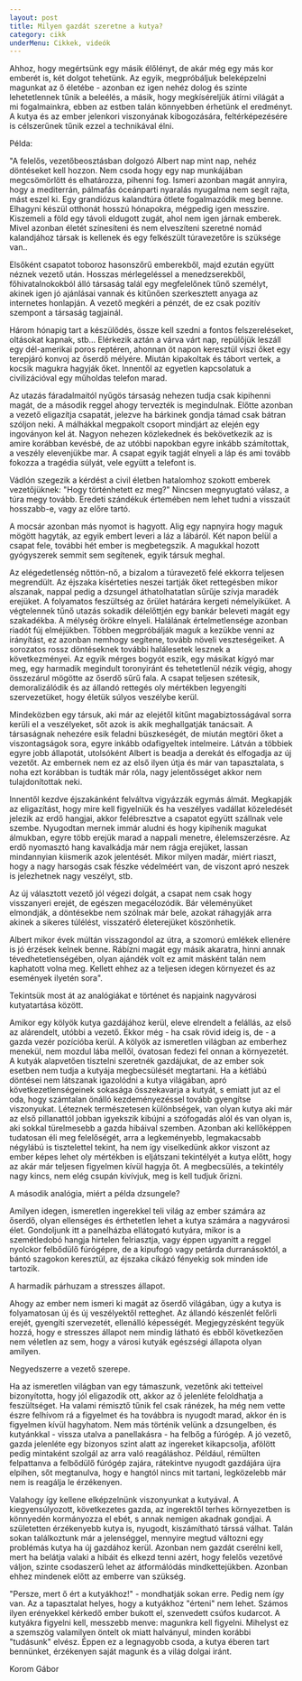 ```yaml
---
layout: post
title: Milyen gazdát szeretne a kutya?
category: cikk
underMenu: Cikkek, videók
---
```


Ahhoz, hogy megértsünk egy másik élőlényt, de akár még egy más kor emberét is, két dolgot tehetünk. Az egyik, megpróbáljuk beleképzelni magunkat az ő életébe - azonban ez igen nehéz dolog és szinte lehetetlennek tűnik a beleélés, a másik, hogy megkíséreljük átírni világát a mi fogalmainkra, ebben az estben talán könnyebben érhetünk el eredményt. A kutya és az ember jelenkori viszonyának kibogozására, feltérképezésére is célszerűnek tűnik ezzel a technikával élni.

<!--more-->

Példa:

"A felelős, vezetőbeosztásban dolgozó Albert nap mint nap, nehéz döntéseket kell hozzon. Nem csoda hogy egy nap munkájában megcsömörlött és elhatározza, pihenni fog. Ismeri azonban magát annyira, hogy a mediterrán, pálmafás óceánparti nyaralás nyugalma nem segít rajta, mást eszel ki. Egy grandiózus kalandtúra ötlete fogalmazódik meg benne. Elhagyni készül otthonát hosszú hónapokra, mégpedig igen messzire. Kiszemeli a föld egy távoli eldugott zugát, ahol nem igen járnak emberek. Mivel azonban életét színesíteni és nem elveszíteni szeretné nomád kalandjához társak is kellenek és egy felkészült túravezetőre is szüksége van..

Elsőként csapatot toboroz hasonszőrű emberekből, majd ezután együtt néznek vezető után. Hosszas mérlegeléssel a menedzserekből, főhivatalnokokból álló társaság talál egy megfelelőnek tűnő személyt, akinek igen jó ajánlásai vannak és kitűnően szerkesztett anyaga az internetes honlapján. A vezető megkéri a pénzét, de ez csak pozitív szempont a társaság tagjainál.

Három hónapig tart a készülődés, össze kell szedni a fontos felszereléseket, oltásokat kapnak, stb… Elérkezik aztán a várva várt nap, repülőjük leszáll egy dél-amerikai poros reptéren, ahonnan öt napon keresztül viszi őket egy terepjáró konvoj az őserdő mélyére. Miután kipakoltak és tábort vertek, a kocsik magukra hagyják őket. Innentől az egyetlen kapcsolatuk a civilizációval egy műholdas telefon marad.

Az utazás fáradalmaitól nyűgös társaság nehezen tudja csak kipihenni magát, de a második reggel ahogy tervezték is megindulnak. Előtte azonban a vezető eligazítja csapatát, jelezve ha bárkinek gondja támad csak bátran szóljon neki. A málhákkal megpakolt csoport mindjárt az elején egy ingoványon kel át. Nagyon nehezen közlekednek és bekövetkezik az is amire korábban kevésbé, de az utóbbi napokban egyre inkább számítottak, a veszély elevenjükbe mar. A csapat egyik tagját elnyeli a láp és ami tovább fokozza a tragédia súlyát, vele együtt a telefont is.

Vádlón szegezik a kérdést a civil életben hatalomhoz szokott emberek vezetőjüknek: "Hogy történhetett ez meg?" Nincsen megnyugtató válasz, a túra megy tovább. Eredeti szándékuk értemében nem lehet tudni a visszaút hosszabb-e, vagy az előre tartó.

A mocsár azonban más nyomot is hagyott. Alig egy napnyira hogy maguk mögött hagyták, az egyik embert leveri a láz a lábáról. Két napon belül a csapat fele, további hét ember is megbetegszik. A magukkal hozott gyógyszerek semmit sem segítenek, egyik társuk meghal.

Az elégedetlenség nőttön-nő, a bizalom a túravezető felé ekkorra teljesen megrendült. Az éjszaka kísérteties neszei tartják őket rettegésben mikor alszanak, nappal pedig a dzsungel áthatolhatatlan sűrűje szívja maradék erejüket. A folyamatos feszültség az őrület határára kergeti némelyiküket. A végtelennek tűnő utazás sokadik délelőttjén egy bankár beleveti magát egy szakadékba. A mélység örökre elnyeli. Halálának értelmetlensége azonban riadót fúj elméjükben. Többen megpróbálják maguk a kezükbe venni az irányítást, ez azonban nemhogy segítene, tovább növeli veszteségeiket. A sorozatos rossz döntéseknek további halálesetek lesznek a következményei. Az egyik mérges bogyót eszik, egy másikat kígyó mar meg, egy harmadik megindult toronyiránt és tehetetlenül nézik végig, ahogy összezárul mögötte az őserdő sűrű fala.
A csapat teljesen szétesik, demoralizálódik és az állandó rettegés oly mértékben legyengíti szervezetüket, hogy életük súlyos veszélybe kerül.

Mindeközben egy társuk, aki már az elejétől kitűnt magabiztosságával sorra kerüli el a veszélyeket, sőt azok is akik meghallgatják tanácsait. A társaságnak nehezére esik feladni büszkeségét, de miután megtöri őket a viszontagságok sora, egyre inkább odafigyeltek intelmeire. Látván a többiek egyre jobb állapotát, utolsóként Albert is beadja a derekát és elfogadja az új vezetőt. Az embernek nem ez az első ilyen útja és már van tapasztalata, s noha ezt korábban is tudták már róla, nagy jelentősséget akkor nem tulajdonítottak neki.

Innentől kezdve éjszakánként felváltva vigyázzák egymás álmát. Megkapják az eligazítást, hogy mire kell figyelniük és ha veszélyes vadállat közeledését jelezik az erdő hangjai, akkor felébresztve a csapatot együtt szállnak vele szembe. Nyugodtan mernek immár aludni és hogy kipihenik magukat álmukban, egyre több erejük marad a nappali menetre, élelemszerzésre. Az erdő nyomasztó hang kavalkádja már nem rágja erejüket, lassan mindannyian kiismerik azok jelentését. Mikor milyen madár, miért riaszt, hogy a nagy harsogás csak fészke védelméért van, de viszont apró neszek is jelezhetnek nagy veszélyt, stb.

Az új választott vezető jól végezi dolgát, a csapat nem csak hogy visszanyeri erejét, de egészen megacélozódik. Bár véleményüket elmondják, a döntésekbe nem szólnak már bele, azokat ráhagyják arra akinek a sikeres túlélést, visszatérő életerejüket köszönhetik.

Albert mikor évek múltán visszagondol az útra, a szomorú emlékek ellenére is jó érzések kelnek benne. Rábízni magát egy másik akaratra, hinni annak tévedhetetlenségében, olyan ajándék volt ez amit másként talán nem kaphatott volna meg. Kellett ehhez az a teljesen idegen környezet és az események ilyetén sora".

Tekintsük most át az analógiákat e történet és napjaink nagyvárosi kutyatartása között.

Amikor egy kölyök kutya gazdájához kerül, eleve elrendelt a felállás, az első az alárendelt, utóbbi a vezető. Ekkor még - ha csak rövid ideig is, de - a gazda vezér pozícióba kerül. A kölyök az ismeretlen világban az emberhez menekül, nem mozdul lába mellől, óvatosan fedezi fel onnan a környezetét. A kutyák alapvetően tisztelni szeretnék gazdájukat, de az ember sok esetben nem tudja a kutyája megbecsülését megtartani. Ha a kétlábú döntései nem látszanak igazolódni a kutya világában, apró következetlenségeinek sokasága összekavarja a kutyát, s emiatt jut az el oda, hogy számtalan önálló kezdeményezéssel tovább gyengítse viszonyukat. Léteznek természetesen különbségek, van olyan kutya aki már az első pillanattól jobban igyekszik kibújni a szófogadás alól és van olyan is, aki sokkal türelmesebb a gazda hibáival szemben. Azonban aki kellőképpen tudatosan éli meg felelőségét, arra a legkeményebb, legmakacsabb négylábú is tisztelettel tekint, ha nem így viselkedünk akkor viszont az ember képes lehet oly mértékben is eljátszani tekintélyét a kutya előtt, hogy az akár már teljesen figyelmen kívül hagyja őt. A megbecsülés, a tekintély nagy kincs, nem elég csupán kivívjuk, meg is kell tudjuk őrizni.

A második analógia, miért a példa dzsungele?

Amilyen idegen, ismeretlen ingerekkel teli világ az ember számára az őserdő, olyan ellenséges és érthetetlen lehet a kutya számára a nagyvárosi élet. Gondoljunk itt a panelházba ellátogató kutyára, mikor is a szemétledobó hangja hirtelen felriasztja, vagy éppen ugyanitt a reggel nyolckor felbődülő fúrógépre, de a kipufogó vagy petárda durranásoktól, a bántó szagokon keresztül, az éjszaka cikázó fényekig sok minden ide tartozik.

A harmadik párhuzam a stresszes állapot.

Ahogy az ember nem ismeri ki magát az őserdő világában, úgy a kutya is folyamatosan új és új veszélyektől retteghet. Az állandó készenlét felőrli erejét, gyengíti szervezetét, ellenálló képességét. Megjegyzésként tegyük hozzá, hogy e stresszes állapot nem mindig látható és ebből következően nem véletlen az sem, hogy a városi kutyák egészségi állapota olyan amilyen.

Negyedszerre a vezető szerepe.

Ha az ismeretlen világban van egy támaszunk, vezetőnk aki tetteivel bizonyította, hogy jól eligazodik ott, akkor az ő jelenléte feloldhatja a feszültséget. Ha valami rémisztő tűnik fel csak ránézek, ha még nem vette észre felhívom rá a figyelmet és ha továbbra is nyugodt marad, akkor én is figyelmen kívül hagyhatom. Nem más történik velünk a dzsungelben, és kutyánkkal - vissza utalva a panellakásra - ha felbőg a fúrógép. A jó vezető, gazda jelenléte egy bizonyos szint alatt az ingereket kikapcsolja, afölött pedig mintaként szolgál az arra való reagáláshoz. Például, rémülten felpattanva a felbődülő fúrógép zajára, rátekintve nyugodt gazdájára újra elpihen, sőt megtanulva, hogy e hangtól nincs mit tartani, legközelebb már nem is reagálja le érzékenyen.

Valahogy így kellene elképzelnünk viszonyunkat a kutyával. A kiegyensúlyozott, következetes gazda, az ingerektől terhes környezetben is könnyedén kormányozza el ebét, s annak nemigen akadnak gondjai. A születetten érzékenyebb kutya is, nyugodt, kiszámítható társsá válhat. Talán sokan találkoztunk már a jelenséggel, mennyire megtud változni egy problémás kutya ha új gazdához kerül. Azonban nem gazdát cserélni kell, mert ha belátja valaki a hibáit és elkezd tenni azért, hogy felelős vezetővé váljon, szinte csodaszerű lehet az átformálódás mindkettejükben. Azonban ehhez mindenek előtt az emberre van szükség.

"Persze, mert ő ért a kutyákhoz!" - mondhatják sokan erre. Pedig nem így van. Az a tapasztalat helyes, hogy a kutyákhoz "érteni" nem lehet. Számos ilyen erényekkel kérkedő ember bukott el, szenvedett csúfos kudarcot. A kutyákra figyelni kell, messzebb menve: magunkra kell figyelni. Mihelyst ez a szemszög valamilyen öntelt ok miatt halványul, minden korábbi "tudásunk" elvész. Éppen ez a legnagyobb csoda, a kutya éberen tart bennünket, érzékenyen saját magunk és a világ dolgai iránt.

Korom Gábor